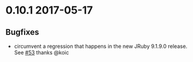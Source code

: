 0.10.1 2017-05-17 
========

## Bugfixes

* circumvent a regression that happens in the new JRuby 9.1.9.0 release. See [#53](https://github.com/colszowka/simplecov-html/pull/53) thanks @koic
